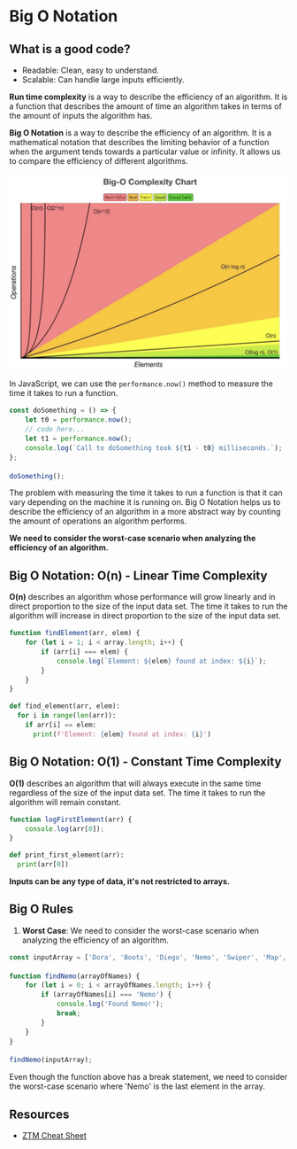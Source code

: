 # Big O Notation

## What is a good code?

- Readable: Clean, easy to understand.
- Scalable: Can handle large inputs efficiently.

**Run time complexity** is a way to describe the efficiency of an algorithm. It is a function that describes the amount of time an algorithm takes in terms of the amount of inputs the algorithm has.

**Big O Notation** is a way to describe the efficiency of an algorithm. It is a mathematical notation that describes the limiting behavior of a function when the argument tends towards a particular value or infinity. It allows us to compare the efficiency of different algorithms.

![alt text](image.png)

In JavaScript, we can use the `performance.now()` method to measure the time it takes to run a function.

```javascript
const doSomething = () => {
	let t0 = performance.now();
	// code here...
	let t1 = performance.now();
	console.log(`Call to doSomething took ${t1 - t0} milliseconds.`);
};

doSomething();
```

The problem with measuring the time it takes to run a function is that it can vary depending on the machine it is running on. Big O Notation helps us to describe the efficiency of an algorithm in a more abstract way by counting the amount of operations an algorithm performs.

**We need to consider the worst-case scenario when analyzing the efficiency of an algorithm.**

## Big O Notation: O(n) - Linear Time Complexity

**O(n)** describes an algorithm whose performance will grow linearly and in direct proportion to the size of the input data set. The time it takes to run the algorithm will increase in direct proportion to the size of the input data set.

```javascript
function findElement(arr, elem) {
	for (let i = 1; i < array.length; i++) {
		if (arr[i] === elem) {
			console.log(`Element: ${elem} found at index: ${i}`);
		}
	}
}
```

```python
def find_element(arr, elem):
  for i in range(len(arr)):
    if arr[i] == elem:
      print(f'Element: {elem} found at index: {i}')
```

## Big O Notation: O(1) - Constant Time Complexity

**O(1)** describes an algorithm that will always execute in the same time regardless of the size of the input data set. The time it takes to run the algorithm will remain constant.

```javascript
function logFirstElement(arr) {
	console.log(arr[0]);
}
```

```python
def print_first_element(arr):
  print(arr[0])
```

**Inputs can be any type of data, it's not restricted to arrays.**

## Big O Rules

1. **Worst Case**: We need to consider the worst-case scenario when analyzing the efficiency of an algorithm.

```javascript
const inputArray = ['Dora', 'Boots', 'Diego', 'Nemo', 'Swiper', 'Map', 'Backpack'];

function findNemo(arrayOfNames) {
	for (let i = 0; i < arrayOfNames.length; i++) {
		if (arrayOfNames[i] === 'Nemo') {
			console.log('Found Nemo!');
			break;
		}
	}
}

findNemo(inputArray);
```

Even though the function above has a break statement, we need to consider the worst-case scenario where 'Nemo' is the last element in the array.

## Resources

- [ZTM Cheat Sheet](https://zerotomastery.io/cheatsheets/big-o-cheat-sheet/?utm_source=udemy&utm_medium=coursecontent)
